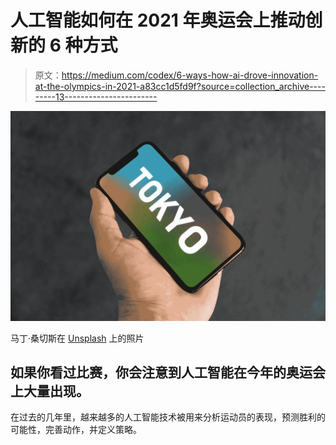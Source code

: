 # 人工智能如何在 2021 年奥运会上推动创新的 6 种方式

> 原文：<https://medium.com/codex/6-ways-how-ai-drove-innovation-at-the-olympics-in-2021-a83cc1d5fd9f?source=collection_archive---------13----------------------->

![](img/9b90450b84aa04355199b75fa2c87506.png)

马丁·桑切斯在 [Unsplash](https://unsplash.com?utm_source=medium&utm_medium=referral) 上的照片

## 如果你看过比赛，你会注意到人工智能在今年的奥运会上大量出现。

在过去的几年里，越来越多的人工智能技术被用来分析运动员的表现，预测胜利的可能性，完善动作，并定义策略。